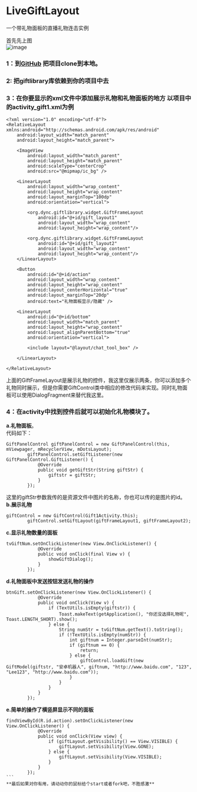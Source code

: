 # LiveGiftLayout
一个带礼物面板的直播礼物连击实例  

首先先上图  
![image](https://github.com/DyncKathline/LiveGiftLayout/blob/master/screenshot/GIF.gif)  
### 1：到[GitHub](https://github.com/DyncKathline/LiveGiftLayout) 把项目clone到本地。  
### 2: 把giftlibrary库依赖到你的项目中去  
### 3：在你要显示的xml文件中添加展示礼物和礼物面板的地方 以项目中的activity_gift1.xml为例
```
<?xml version="1.0" encoding="utf-8"?>
<RelativeLayout xmlns:android="http://schemas.android.com/apk/res/android"
    android:layout_width="match_parent"
    android:layout_height="match_parent">

    <ImageView
        android:layout_width="match_parent"
        android:layout_height="match_parent"
        android:scaleType="centerCrop"
        android:src="@mipmap/ic_bg" />

    <LinearLayout
        android:layout_width="wrap_content"
        android:layout_height="wrap_content"
        android:layout_marginTop="100dp"
        android:orientation="vertical">

        <org.dync.giftlibrary.widget.GiftFrameLayout
            android:id="@+id/gift_layout1"
            android:layout_width="wrap_content"
            android:layout_height="wrap_content"/>

        <org.dync.giftlibrary.widget.GiftFrameLayout
            android:id="@+id/gift_layout2"
            android:layout_width="wrap_content"
            android:layout_height="wrap_content"/>
    </LinearLayout>

    <Button
        android:id="@+id/action"
        android:layout_width="wrap_content"
        android:layout_height="wrap_content"
        android:layout_centerHorizontal="true"
        android:layout_marginTop="20dp"
        android:text="礼物面板显示/隐藏" />

    <LinearLayout
        android:id="@+id/bottom"
        android:layout_width="match_parent"
        android:layout_height="wrap_content"
        android:layout_alignParentBottom="true"
        android:orientation="vertical">

        <include layout="@layout/chat_tool_box" />

    </LinearLayout>

</RelativeLayout>

```
上面的GiftFrameLayout是展示礼物的控件，我这里仅展示两条，你可以添加多个礼物同时展示，但是你需要GiftControl类中相应的修改代码来实现。同时礼物面板可以使用DialogFragment来替代我这里。  
### 4：在activity中找到控件后就可以初始化礼物模块了。  
**a.礼物面板**。  
代码如下：  

```
GiftPanelControl giftPanelControl = new GiftPanelControl(this, mViewpager, mRecyclerView, mDotsLayout);
        giftPanelControl.setGiftListener(new GiftPanelControl.GiftListener() {
            @Override
            public void getGiftStr(String giftStr) {
                giftstr = giftStr;
            }
        });
```
这里的giftStr参数我传的是资源文件中图片的名称，你也可以传的是图片的id。  
**b.展示礼物**  

```
giftControl = new GiftControl(Gift1Activity.this);
        giftControl.setGiftLayout(giftFrameLayout1, giftFrameLayout2);
```
**c.显示礼物数量的面板**  

```
tvGiftNum.setOnClickListener(new View.OnClickListener() {
            @Override
            public void onClick(final View v) {
                showGiftDialog();
            }
        });
```  
**d.礼物面板中发送按钮发送礼物的操作**  

```
btnGift.setOnClickListener(new View.OnClickListener() {
            @Override
            public void onClick(View v) {
                if (TextUtils.isEmpty(giftstr)) {
                    Toast.makeText(getApplication(), "你还没选择礼物呢", Toast.LENGTH_SHORT).show();
                } else {
                    String numStr = tvGiftNum.getText().toString();
                    if (!TextUtils.isEmpty(numStr)) {
                        int giftnum = Integer.parseInt(numStr);
                        if (giftnum == 0) {
                            return;
                        } else {
                            giftControl.loadGift(new GiftModel(giftstr, "安卓机器人", giftnum, "http://www.baidu.com", "123", "Lee123", "http://www.baidu.com"));
                        }
                    }
                }
            }
        });
```
**e.简单的操作了横竖屏显示不同的面板**  

```
findViewById(R.id.action).setOnClickListener(new View.OnClickListener() {
            @Override
            public void onClick(View view) {
                if (giftLayout.getVisibility() == View.VISIBLE) {
                    giftLayout.setVisibility(View.GONE);
                } else {
                    giftLayout.setVisibility(View.VISIBLE);
                }
            }
        });
```  
**最后如果对你有用，请动动你的鼠标给个start或者fork吧，不胜感激**
